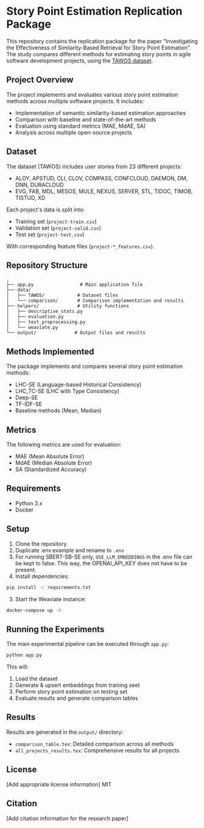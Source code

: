# Story Point Estimation Replication Package

This repository contains the replication package for the paper "Investigating the Effectiveness of Similarity-Based Retrieval for Story Point Estimation". The study compares different methods for estimating story points in agile software development projects, using the [TAWOS dataset](https://github.com/SOLAR-group/TAWOS).

## Project Overview

The project implements and evaluates various story point estimation methods across multiple software projects. It includes:

- Implementation of semantic similarity-based estimation approaches
- Comparison with baseline and state-of-the-art methods
- Evaluation using standard metrics (MAE, MdAE, SA)
- Analysis across multiple open-source projects

## Dataset

The dataset (TAWOS) includes user stories from 23 different projects:
- ALOY, APSTUD, CLI, CLOV, COMPASS, CONFCLOUD, DAEMON, DM, DNN, DURACLOUD
- EVG, FAB, MDL, MESOS, MULE, NEXUS, SERVER, STL, TIDOC, TIMOB, TISTUD, XD

Each project's data is split into:
- Training set (`project-train.csv`)
- Validation set (`project-valid.csv`)
- Test set (`project-test.csv`)

With corresponding feature files (`project-*_features.csv`).

## Repository Structure

```
.
├── app.py                 # Main application file
├── data/
│   ├── TAWOS/            # Dataset files
│   └── comparison/       # Comparison implementation and results
├── helpers/              # Utility functions
│   ├── descriptive_stats.py
│   ├── evaluation.py
│   ├── text_preprocessing.py
│   └── weaviate.py
└── output/              # Output files and results
```

## Methods Implemented

The package implements and compares several story point estimation methods:
- LHC-SE (Language-based Historical Consistency)
- LHC_TC-SE (LHC with Type Consistency)
- Deep-SE
- TF-IDF-SE
- Baseline methods (Mean, Median)

## Metrics

The following metrics are used for evaluation:
- MAE (Mean Absolute Error)
- MdAE (Median Absolute Error)
- SA (Standardized Accuracy)

## Requirements

- Python 3.x
- Docker
## Setup

1. Clone the repository
2. Duplicate .env.example and rename to `.env`
3. For running SBERT-SB-SE only, `USE_LLM_EMBEDDINGS` in the .env file can be kept to false. This way, the OPENAI_API_KEY does not have to be present. 
3. Install dependencies:
```bash
pip install -r requirements.txt
```
3. Start the Weaviate instance:
```bash
docker-compose up -d
```

## Running the Experiments

The main experimental pipeline can be executed through `app.py`:

```bash
python app.py
```

This will:
1. Load the dataset
2. Generate & upsert embeddings from training seet
4. Perform story point estimation on testing set
5. Evaluate results and generate comparison tables

## Results

Results are generated in the `output/` directory:
- `comparison_table.tex`: Detailed comparison across all methods
- `all_projects_results.tex`: Comprehensive results for all projects

## License

[Add appropriate license information]
MIT

## Citation

[Add citation information for the research paper]
